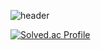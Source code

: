 ![header](https://capsule-render.vercel.app/api?&type=waving&color=gradient&height=180&text=Jagwa&animation=fadeIn&fontAlignY=30&desc=To%20become%20a%20Programmer.&descAlignY=45&descAlign=65&fontColor=black)

[![Solved.ac Profile](http://mazassumnida.wtf/api/v2/generate_badge?boj=black_203)](https://solved.ac/black_203/)
